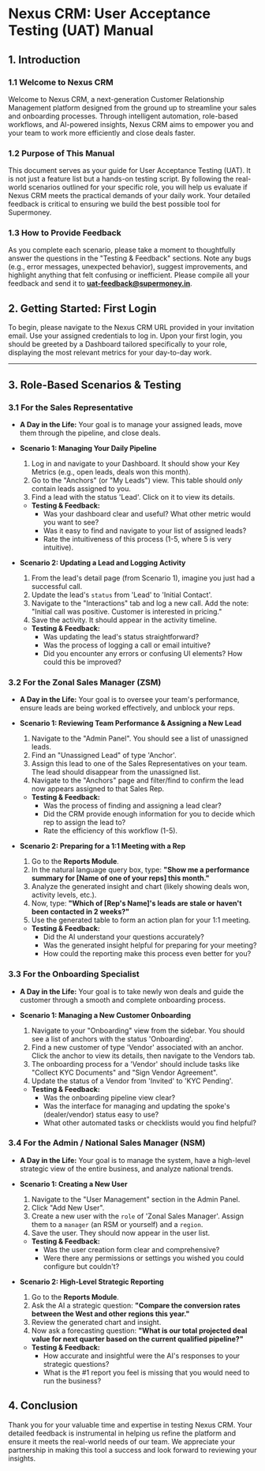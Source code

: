 # **Nexus CRM: User Acceptance Testing (UAT) Manual**

## **1. Introduction**

### **1.1 Welcome to Nexus CRM**
Welcome to Nexus CRM, a next-generation Customer Relationship Management platform designed from the ground up to streamline your sales and onboarding processes. Through intelligent automation, role-based workflows, and AI-powered insights, Nexus CRM aims to empower you and your team to work more efficiently and close deals faster.

### **1.2 Purpose of This Manual**
This document serves as your guide for User Acceptance Testing (UAT). It is not just a feature list but a hands-on testing script. By following the real-world scenarios outlined for your specific role, you will help us evaluate if Nexus CRM meets the practical demands of your daily work. Your detailed feedback is critical to ensuring we build the best possible tool for Supermoney.

### **1.3 How to Provide Feedback**
As you complete each scenario, please take a moment to thoughtfully answer the questions in the "Testing & Feedback" sections. Note any bugs (e.g., error messages, unexpected behavior), suggest improvements, and highlight anything that felt confusing or inefficient. Please compile all your feedback and send it to **uat-feedback@supermoney.in**.

## **2. Getting Started: First Login**
To begin, please navigate to the Nexus CRM URL provided in your invitation email. Use your assigned credentials to log in. Upon your first login, you should be greeted by a Dashboard tailored specifically to your role, displaying the most relevant metrics for your day-to-day work.

---

## **3. Role-Based Scenarios & Testing**

### **3.1 For the Sales Representative**
*   **A Day in the Life:** Your goal is to manage your assigned leads, move them through the pipeline, and close deals.

*   **Scenario 1: Managing Your Daily Pipeline**
    1.  Log in and navigate to your Dashboard. It should show your Key Metrics (e.g., open leads, deals won this month).
    2.  Go to the "Anchors" (or "My Leads") view. This table should *only* contain leads assigned to you.
    3.  Find a lead with the status 'Lead'. Click on it to view its details.
    *   **Testing & Feedback:**
        *   Was your dashboard clear and useful? What other metric would you want to see?
        *   Was it easy to find and navigate to your list of assigned leads?
        *   Rate the intuitiveness of this process (1-5, where 5 is very intuitive).

*   **Scenario 2: Updating a Lead and Logging Activity**
    1.  From the lead's detail page (from Scenario 1), imagine you just had a successful call.
    2.  Update the lead's `status` from 'Lead' to 'Initial Contact'.
    3.  Navigate to the "Interactions" tab and log a new call. Add the note: "Initial call was positive. Customer is interested in pricing."
    4.  Save the activity. It should appear in the activity timeline.
    *   **Testing & Feedback:**
        *   Was updating the lead's status straightforward?
        *   Was the process of logging a call or email intuitive?
        *   Did you encounter any errors or confusing UI elements? How could this be improved?

### **3.2 For the Zonal Sales Manager (ZSM)**
*   **A Day in the Life:** Your goal is to oversee your team's performance, ensure leads are being worked effectively, and unblock your reps.

*   **Scenario 1: Reviewing Team Performance & Assigning a New Lead**
    1.  Navigate to the "Admin Panel". You should see a list of unassigned leads.
    2.  Find an "Unassigned Lead" of type 'Anchor'.
    3.  Assign this lead to one of the Sales Representatives on your team. The lead should disappear from the unassigned list.
    4.  Navigate to the "Anchors" page and filter/find to confirm the lead now appears assigned to that Sales Rep.
    *   **Testing & Feedback:**
        *   Was the process of finding and assigning a lead clear?
        *   Did the CRM provide enough information for you to decide which rep to assign the lead to?
        *   Rate the efficiency of this workflow (1-5).

*   **Scenario 2: Preparing for a 1:1 Meeting with a Rep**
    1.  Go to the **Reports Module**.
    2.  In the natural language query box, type: **"Show me a performance summary for [Name of one of your reps] this month."**
    3.  Analyze the generated insight and chart (likely showing deals won, activity levels, etc.).
    4.  Now, type: **"Which of [Rep's Name]'s leads are stale or haven't been contacted in 2 weeks?"**
    5.  Use the generated table to form an action plan for your 1:1 meeting.
    *   **Testing & Feedback:**
        *   Did the AI understand your questions accurately?
        *   Was the generated insight helpful for preparing for your meeting?
        *   How could the reporting make this process even better for you?

### **3.3 For the Onboarding Specialist**
*   **A Day in the Life:** Your goal is to take newly won deals and guide the customer through a smooth and complete onboarding process.

*   **Scenario 1: Managing a New Customer Onboarding**
    1.  Navigate to your "Onboarding" view from the sidebar. You should see a list of anchors with the status 'Onboarding'.
    2.  Find a new customer of type 'Vendor' associated with an anchor. Click the anchor to view its details, then navigate to the Vendors tab.
    3.  The onboarding process for a 'Vendor' should include tasks like "Collect KYC Documents" and "Sign Vendor Agreement".
    4.  Update the status of a Vendor from 'Invited' to 'KYC Pending'.
    *   **Testing & Feedback:**
        *   Was the onboarding pipeline view clear?
        *   Was the interface for managing and updating the spoke's (dealer/vendor) status easy to use?
        *   What other automated tasks or checklists would you find helpful?

### **3.4 For the Admin / National Sales Manager (NSM)**
*   **A Day in the Life:** Your goal is to manage the system, have a high-level strategic view of the entire business, and analyze national trends.

*   **Scenario 1: Creating a New User**
    1.  Navigate to the "User Management" section in the Admin Panel.
    2.  Click "Add New User".
    3.  Create a new user with the `role` of 'Zonal Sales Manager'. Assign them to a `manager` (an RSM or yourself) and a `region`.
    4.  Save the user. They should now appear in the user list.
    *   **Testing & Feedback:**
        *   Was the user creation form clear and comprehensive?
        *   Were there any permissions or settings you wished you could configure but couldn't?

*   **Scenario 2: High-Level Strategic Reporting**
    1.  Go to the **Reports Module**.
    2.  Ask the AI a strategic question: **"Compare the conversion rates between the West and other regions this year."**
    3.  Review the generated chart and insight.
    4.  Now ask a forecasting question: **"What is our total projected deal value for next quarter based on the current qualified pipeline?"**
    *   **Testing & Feedback:**
        *   How accurate and insightful were the AI's responses to your strategic questions?
        *   What is the #1 report you feel is missing that you would need to run the business?

## **4. Conclusion**
Thank you for your valuable time and expertise in testing Nexus CRM. Your detailed feedback is instrumental in helping us refine the platform and ensure it meets the real-world needs of our team. We appreciate your partnership in making this tool a success and look forward to reviewing your insights.
